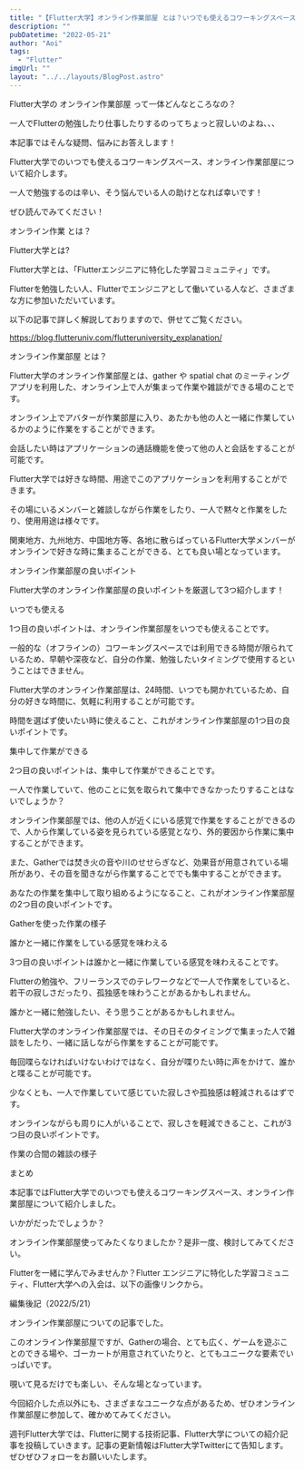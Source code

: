 ```yaml
---
title: "【Flutter大学】オンライン作業部屋 とは？いつでも使えるコワーキングスペース！"
description: ""
pubDatetime: "2022-05-21"
author: "Aoi"
tags:
  - "Flutter"
imgUrl: ""
layout: "../../layouts/BlogPost.astro"
---
```




Flutter大学の オンライン作業部屋 って一体どんなところなの？





一人でFlutterの勉強したり仕事したりするのってちょっと寂しいのよね、、、




本記事ではそんな疑問、悩みにお答えします！



Flutter大学でのいつでも使えるコワーキングスペース、オンライン作業部屋について紹介します。



一人で勉強するのは辛い、そう悩んでいる人の助けとなれば幸いです！



ぜひ読んでみてください！



オンライン作業 とは？







Flutter大学とは?



Flutter大学とは、「Flutterエンジニアに特化した学習コミュニティ」です。



Flutterを勉強したい人、Flutterでエンジニアとして働いている人など、さまざまな方に参加いただいています。



以下の記事で詳しく解説しておりますので、併せてご覧ください。




https://blog.flutteruniv.com/flutteruniversity_explanation/




オンライン作業部屋 とは？



Flutter大学のオンライン作業部屋とは、gather や spatial chat のミーティングアプリを利用した、オンライン上で人が集まって作業や雑談ができる場のことです。



オンライン上でアバターが作業部屋に入り、あたかも他の人と一緒に作業しているかのように作業をすることができます。



会話したい時はアプリケーションの通話機能を使って他の人と会話をすることが可能です。



Flutter大学では好きな時間、用途でこのアプリケーションを利用することができます。



その場にいるメンバーと雑談しながら作業をしたり、一人で黙々と作業をしたり、使用用途は様々です。



関東地方、九州地方、中国地方等、各地に散らばっているFlutter大学メンバーがオンラインで好きな時に集まることができる、とても良い場となっています。



オンライン作業部屋の良いポイント







Flutter大学のオンライン作業部屋の良いポイントを厳選して3つ紹介します！



いつでも使える



1つ目の良いポイントは、オンライン作業部屋をいつでも使えることです。



一般的な（オフラインの）コワーキングスペースでは利用できる時間が限られているため、早朝や深夜など、自分の作業、勉強したいタイミングで使用するということはできません。



Flutter大学のオンライン作業部屋は、24時間、いつでも開かれているため、自分の好きな時間に、気軽に利用することが可能です。



時間を選ばず使いたい時に使えること、これがオンライン作業部屋の1つ目の良いポイントです。



集中して作業ができる



2つ目の良いポイントは、集中して作業ができることです。



一人で作業していて、他のことに気を取られて集中できなかったりすることはないでしょうか？



オンライン作業部屋では、他の人が近くにいる感覚で作業をすることができるので、人から作業している姿を見られている感覚となり、外的要因から作業に集中することができます。



また、Gatherでは焚き火の音や川のせせらぎなど、効果音が用意されている場所があり、その音を聞きながら作業することででも集中することができます。



あなたの作業を集中して取り組めるようになること、これがオンライン作業部屋の2つ目の良いポイントです。



Gatherを使った作業の様子



誰かと一緒に作業をしている感覚を味わえる



3つ目の良いポイントは誰かと一緒に作業している感覚を味わえることです。



Flutterの勉強や、フリーランスでのテレワークなどで一人で作業をしていると、若干の寂しさだったり、孤独感を味わうことがあるかもしれません。



誰かと一緒に勉強したい、そう思うことがあるかもしれません。



Flutter大学のオンライン作業部屋では、その日そのタイミングで集まった人で雑談をしたり、一緒に話しながら作業をすることが可能です。



毎回喋らなければいけないわけではなく、自分が喋りたい時に声をかけて、誰かと喋ることが可能です。



少なくとも、一人で作業していて感じていた寂しさや孤独感は軽減されるはずです。



オンラインながらも周りに人がいることで、寂しさを軽減できること、これが3つ目の良いポイントです。



作業の合間の雑談の様子



まとめ







本記事ではFlutter大学でのいつでも使えるコワーキングスペース、オンライン作業部屋について紹介しました。



いかがだったでしょうか？



オンライン作業部屋使ってみたくなりましたか？是非一度、検討してみてください。




Flutterを一緒に学んでみませんか？Flutter エンジニアに特化した学習コミュニティ、Flutter大学への入会は、以下の画像リンクから。










編集後記（2022/5/21）




オンライン作業部屋についての記事でした。



このオンライン作業部屋ですが、Gatherの場合、とても広く、ゲームを遊ぶことのできる場や、ゴーカートが用意されていたりと、とてもユニークな要素でいっぱいです。



覗いて見るだけでも楽しい、そんな場となっています。



今回紹介した点以外にも、さまざまなユニークな点があるため、ぜひオンライン作業部屋に参加して、確かめてみてください。





週刊Flutter大学では、Flutterに関する技術記事、Flutter大学についての紹介記事を投稿していきます。記事の更新情報はFlutter大学Twitterにて告知します。ぜひぜひフォローをお願いいたします。

